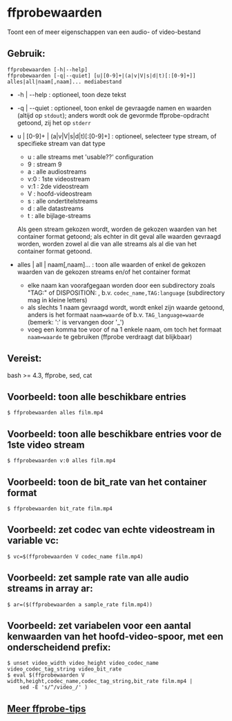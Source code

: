 # ffprobewaarden
Toont een of meer eigenschappen van een audio- of video-bestand
## Gebruik:
    ffprobewaarden [-h|--help]
    ffprobewaarden [-q|--quiet] [u|[0-9]+|(a|v|V|s|d|t)[:[0-9]+]] alles|all|naam[,naam]... mediabestand
* -h | --help : optioneel, toon deze tekst
* -q | --quiet : optioneel, toon enkel de gevraagde namen en waarden (altijd op `stdout`); anders wordt
  ook de	 gevormde ffprobe-opdracht getoond, zij het op `stderr`
* u | [0-9]+ | (a|v|V|s|d|t)[:[0-9]+] : optioneel, selecteer type stream, of specifieke stream van dat type
  - u : alle streams met 'usable??' configuration
  - 9 : stream 9
  - a : alle audiostreams
  - v:0 : 1ste videostream
  - v:1 : 2de videostream
  - V : hoofd-videostream
  - s : alle ondertitelstreams
  - d : alle datastreams
  - t : alle bijlage-streams

   Als geen stream gekozen wordt, worden de gekozen waarden van het container
    format getoond; als echter in dit geval alle waarden gevraagd worden, worden
    zowel al die van alle streams als al die van het container format getoond.
* alles | all | naam[,naam]... : toon alle waarden of enkel de gekozen waarden van
  de gekozen streams en/of het container format
  - elke naam kan voorafgegaan worden door een subdirectory zoals "TAG:" of
    DISPOSITION: , b.v. `codec_name,TAG:language` (subdirectory mag in kleine letters)
  - als slechts 1 naam gevraagd wordt, wordt enkel zijn waarde getoond, anders is
    het formaat `naam=waarde` of b.v. `TAG_language=waarde` (bemerk: ':' is vervangen door '_')
  - voeg een komma toe voor of na 1 enkele naam, om toch het formaat `naam=waarde`
    te gebruiken (ffprobe verdraagt dat blijkbaar)
## Vereist:
bash >= 4.3, ffprobe, sed, cat
## Voorbeeld: toon alle beschikbare entries
    $ ffprobewaarden alles film.mp4
## Voorbeeld: toon alle beschikbare entries voor de 1ste video stream
    $ ffprobewaarden v:0 alles film.mp4
## Voorbeeld: toon de bit_rate van het container format
    $ ffprobewaarden bit_rate film.mp4
## Voorbeeld: zet codec van echte videostream in variable vc:
    $ vc=$(ffprobewaarden V codec_name film.mp4)
## Voorbeeld: zet sample rate van alle audio streams in array ar:
    $ ar=($(ffprobewaarden a sample_rate film.mp4))
## Voorbeeld: zet variabelen voor een aantal kenwaarden van het hoofd-video-spoor, met  een onderscheidend prefix:
    $ unset video_width video_height video_codec_name video_codec_tag_string video_bit_rate
    $ eval $(ffprobewaarden V width,height,codec_name,codec_tag_string,bit_rate film.mp4 |
        sed -E 's/^/video_/' )
## [Meer ffprobe-tips](https://trac.ffmpeg.org/wiki/FFprobeTips)
